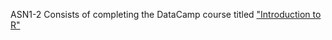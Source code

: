 ASN1-2 Consists of completing the DataCamp course titled ["Introduction to R"](https://www.datacamp.com/courses/introduction-to-r)